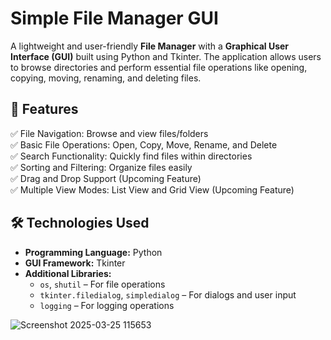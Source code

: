 # Simple File Manager GUI  

A lightweight and user-friendly **File Manager** with a **Graphical User Interface (GUI)** built using Python and Tkinter. The application allows users to browse directories and perform essential file operations like opening, copying, moving, renaming, and deleting files.

## 🚀 Features  

✅ File Navigation: Browse and view files/folders  
✅ Basic File Operations: Open, Copy, Move, Rename, and Delete  
✅ Search Functionality: Quickly find files within directories  
✅ Sorting and Filtering: Organize files easily  
✅ Drag and Drop Support (Upcoming Feature)  
✅ Multiple View Modes: List View and Grid View (Upcoming Feature)  

## 🛠️ Technologies Used  

- **Programming Language:** Python  
- **GUI Framework:** Tkinter  
- **Additional Libraries:**  
  - `os`, `shutil` – For file operations  
  - `tkinter.filedialog`, `simpledialog` – For dialogs and user input  
  - `logging` – For logging operations  


![Screenshot 2025-03-25 115653](https://github.com/user-attachments/assets/9b6088e6-b930-4236-91c6-28458a648a9f)

